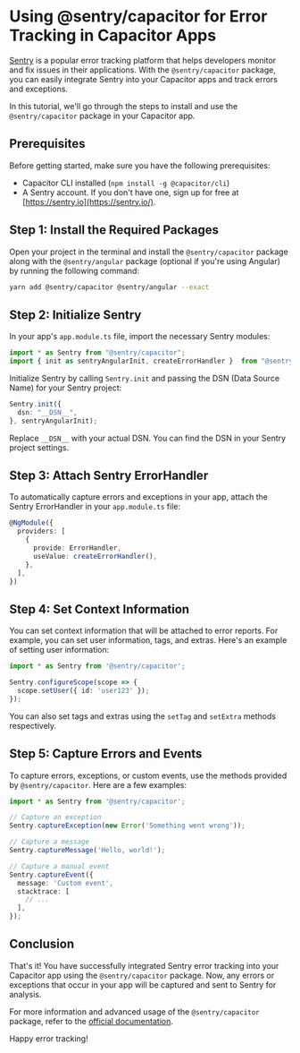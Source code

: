 # Using @sentry/capacitor for Error Tracking in Capacitor Apps

[Sentry](https://sentry.io/) is a popular error tracking platform that helps developers monitor and fix issues in their applications. With the `@sentry/capacitor` package, you can easily integrate Sentry into your Capacitor apps and track errors and exceptions.

In this tutorial, we'll go through the steps to install and use the `@sentry/capacitor` package in your Capacitor app.

## Prerequisites
Before getting started, make sure you have the following prerequisites:
- Capacitor CLI installed (`npm install -g @capacitor/cli`)
- A Sentry account. If you don't have one, sign up for free at [https://sentry.io](https://sentry.io/).

## Step 1: Install the Required Packages
Open your project in the terminal and install the `@sentry/capacitor` package along with the `@sentry/angular` package (optional if you're using Angular) by running the following command:

```bash
yarn add @sentry/capacitor @sentry/angular --exact
```

## Step 2: Initialize Sentry
In your app's `app.module.ts` file, import the necessary Sentry modules:

```typescript
import * as Sentry from "@sentry/capacitor";
import { init as sentryAngularInit, createErrorHandler }  from "@sentry/angular";
```

Initialize Sentry by calling `Sentry.init` and passing the DSN (Data Source Name) for your Sentry project:

```typescript
Sentry.init({
  dsn: "__DSN__",
}, sentryAngularInit);
```

Replace `__DSN__` with your actual DSN. You can find the DSN in your Sentry project settings.

## Step 3: Attach Sentry ErrorHandler
To automatically capture errors and exceptions in your app, attach the Sentry ErrorHandler in your `app.module.ts` file:

```typescript
@NgModule({
  providers: [
    {
      provide: ErrorHandler,
      useValue: createErrorHandler(),
    },
  ],
})
```

## Step 4: Set Context Information
You can set context information that will be attached to error reports. For example, you can set user information, tags, and extras. Here's an example of setting user information:

```typescript
import * as Sentry from '@sentry/capacitor';

Sentry.configureScope(scope => {
  scope.setUser({ id: 'user123' });
});
```

You can also set tags and extras using the `setTag` and `setExtra` methods respectively.

## Step 5: Capture Errors and Events
To capture errors, exceptions, or custom events, use the methods provided by `@sentry/capacitor`. Here are a few examples:

```typescript
import * as Sentry from '@sentry/capacitor';

// Capture an exception
Sentry.captureException(new Error('Something went wrong'));

// Capture a message
Sentry.captureMessage('Hello, world!');

// Capture a manual event
Sentry.captureEvent({
  message: 'Custom event',
  stacktrace: [
    // ...
  ],
});
```

## Conclusion
That's it! You have successfully integrated Sentry error tracking into your Capacitor app using the `@sentry/capacitor` package. Now, any errors or exceptions that occur in your app will be captured and sent to Sentry for analysis.

For more information and advanced usage of the `@sentry/capacitor` package, refer to the [official documentation](https://docs.sentry.io/platforms/javascript/guides/capacitor/).

Happy error tracking!